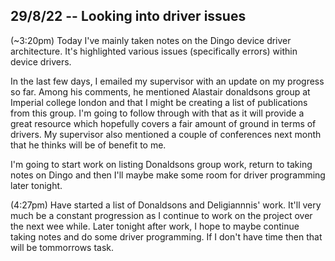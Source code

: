 ## 29/8/22 -- Looking into driver issues 

(~3:20pm)
Today I've mainly taken notes on the Dingo device driver architecture. It's highlighted various issues (specifically errors) within device drivers. 

In the last few days, I emailed my supervisor with an update on my progress so far. Among his comments, he mentioned Alastair donaldsons group at Imperial college london and that I might be creating a list of publications from this group. I'm going to follow through with that as it will provide a great resource which hopefully covers a fair amount of ground in terms of drivers.  My supervisor also mentioned a couple of conferences next month that he thinks will be of benefit to me.

I'm going to start work on listing Donaldsons group work, return to taking notes on Dingo and then I'll maybe make some room for driver programming later tonight. 

(4:27pm)
Have started a list of Donaldsons and Deligiannnis' work. It'll very much be a constant progression as I continue to work on the project over the next wee while. Later tonight after work, I hope to maybe continue taking notes and do some driver programming. If I don't have time then that will be tommorrows task. 